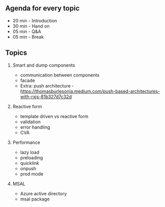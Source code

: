 ## Agenda for every topic

- 20 min - Introduction
- 30 min - Hand on
- 05 min - Q&A
- 05 min - Break

## Topics

1. Smart and dump components
    - communication between components
    - facade
    - Extra: push architecture - https://thomasburlesonia.medium.com/push-based-architectures-with-rxjs-81b327d7c32d

1. Reactive form
    - template driven vs reactive form
    - validation
    - error handling
    - CVA

1. Performance
    - lazy load
    - preloading
    - quicklink
    - onpush
    - prod mode

1. MSAL
    - Azure active directory
    - msal package



